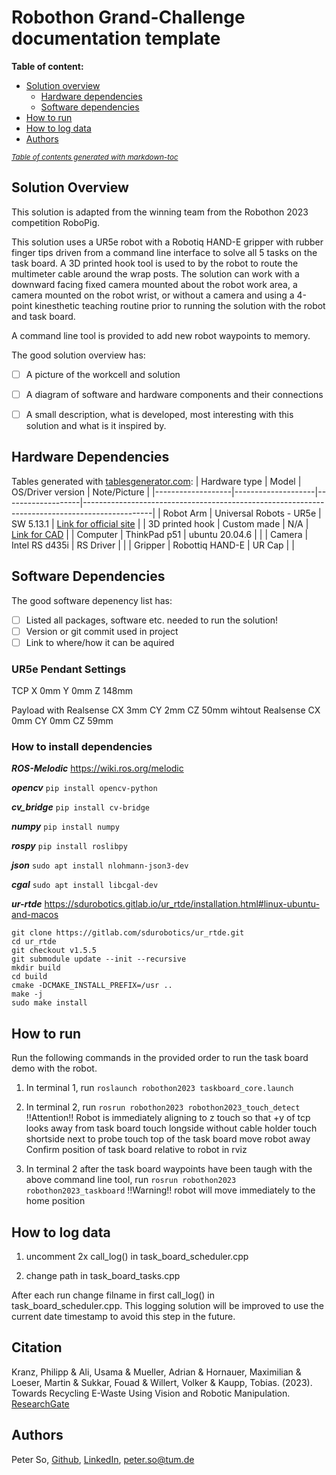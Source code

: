 # Robothon Grand-Challenge documentation template
**Table of content:**
- [Solution overview](#solution-overview)
  * [Hardware dependencies](#hardware-dependencies)
  * [Software dependencies](#software-dependencies)
- [How to run](#how-to-run)
- [How to log data](#how-to-log-data)
- [Authors](#authors)

<small><i><a href='http://ecotrust-canada.github.io/markdown-toc/'>Table of contents generated with markdown-toc</a></i></small>

## Solution Overview
This solution is adapted from the winning team from the Robothon 2023 competition RoboPig.

This solution uses a UR5e robot with a Robotiq HAND-E gripper with rubber finger tips driven from a command line interface to solve all 5 tasks on the task board. A 3D printed hook tool is used to by the robot to route the multimeter cable around the wrap posts. The solution can work with a downward facing fixed camera mounted about the robot work area, a camera mounted on the robot wrist, or without a camera and using a 4-point kinesthetic teaching routine prior to running the solution with the robot and task board.

A command line tool is provided to add new robot waypoints to memory. 

The good solution overview has:
- [ ] A picture of the workcell and solution
- [ ] A diagram of software and hardware components and their connections
- [ ] A small description, what is developed, most interesting with this solution and what is it inspired by.


## Hardware Dependencies

Tables generated with [tablesgenerator.com](https://www.tablesgenerator.com/markdown_tables):
| Hardware type     | Model              | OS/Driver version | Note/Picture                                                                                          |
|-------------------|--------------------|-------------------|-----------------------------------------------------------------------------------------------|
| Robot Arm         | Universal Robots - UR5e | SW 5.13.1         | [Link for official site](https://www.universal-robots.com/products/ur5-robot/)                |
| 3D printed hook   | Custom made        | N/A               | [Link for CAD](https://sketchfab.com/3d-models/robotic-hand-3e284b06bbb84d858f85f7a246cd65df) |
| Computer          | ThinkPad p51       | ubuntu 20.04.6    |                                                                                               |
| Camera            | Intel RS d435i     | RS Driver         |                                                                                               |
| Gripper           | Robottiq HAND-E    | UR Cap            |                                                                                               |


## Software Dependencies
The good software depenency list has:
- [ ] Listed all packages, software etc. needed to run the solution!
- [ ] Version or git commit used in project
- [ ] Link to where/how it can be aquired

### UR5e Pendant Settings
TCP
    X 0mm
    Y 0mm
    Z 148mm

Payload
    with Realsense
        CX 3mm
        CY 2mm
        CZ 50mm
    wihtout Realsense
        CX 0mm
        CY 0mm
        CZ 59mm

### How to install dependencies
***ROS-Melodic***
https://wiki.ros.org/melodic

***opencv***
`pip install opencv-python`

***cv_bridge***
`pip install cv-bridge`

***numpy***
`pip install numpy`

***rospy***
`pip install roslibpy`

***json***
`sudo apt install nlohmann-json3-dev`

***cgal***
`sudo apt install libcgal-dev`

***ur-rtde***
https://sdurobotics.gitlab.io/ur_rtde/installation.html#linux-ubuntu-and-macos

```
git clone https://gitlab.com/sdurobotics/ur_rtde.git
cd ur_rtde
git checkout v1.5.5
git submodule update --init --recursive
mkdir build
cd build
cmake -DCMAKE_INSTALL_PREFIX=/usr ..
make -j
sudo make install
```


## How to run
Run the following commands in the provided order to run the task board demo with the robot.

1. In terminal 1, run `roslaunch robothon2023 taskboard_core.launch`

2. In terminal 2, run `rosrun robothon2023 robothon2023_touch_detect`
    !!Attention!! Robot is immediately aligning to z
        touch so that +y of tcp looks away from task board
        touch longside without cable holder
        touch shortside next to probe
        touch top of the task board
        move robot away
        Confirm position of task board relative to robot in rviz

3. In terminal 2 after the task board waypoints have been taugh with the above command line tool, run `rosrun robothon2023 robothon2023_taskboard`
    !!Warning!! robot will move immediately to the home position


## How to log data
1. uncomment 2x call_log() in task_board_scheduler.cpp

2. change path in task_board_tasks.cpp

After each run change filname in first call_log() in task_board_scheduler.cpp.
This logging solution will be improved to use the current date timestamp to avoid this step in the future.


## Citation
Kranz, Philipp & Ali, Usama & Mueller, Adrian & Hornauer, Maximilian & Loeser, Martin & Sukkar, Fouad & Willert, Volker & Kaupp, Tobias. (2023). Towards Recycling E-Waste Using Vision and Robotic Manipulation. [ResearchGate](https://www.researchgate.net/publication/376267145_Towards_Recycling_E-Waste_Using_Vision_and_Robotic_Manipulation)

## Authors
Peter So, [Github](https://github.com/peterso/), [LinkedIn](https://www.linkedin.com/in/peterso/), [peter.so@tum.de](mailto:peter.so@tum.de)
